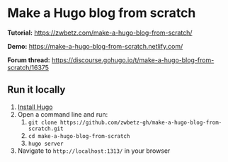 # Make a Hugo blog from scratch

**Tutorial:** https://zwbetz.com/make-a-hugo-blog-from-scratch/

**Demo:** https://make-a-hugo-blog-from-scratch.netlify.com/

**Forum thread:** https://discourse.gohugo.io/t/make-a-hugo-blog-from-scratch/16375

## Run it locally

1. [Install Hugo](https://gohugo.io/getting-started/installing/)
1. Open a command line and run:
    1. `git clone https://github.com/zwbetz-gh/make-a-hugo-blog-from-scratch.git`
    1. `cd make-a-hugo-blog-from-scratch`
    1. `hugo server`
1. Navigate to `http://localhost:1313/` in your browser
